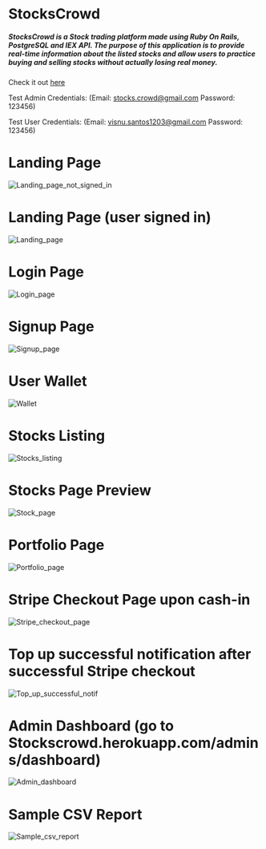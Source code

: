 # StocksCrowd

##### StocksCrowd is a Stock trading platform made using Ruby On Rails, PostgreSQL and IEX API. The purpose of this application is to provide real-time information about the listed stocks and allow users to practice buying and selling stocks without actually losing real money.

Check it out [here](https://stockscrowd.herokuapp.com/)

Test Admin Credentials: (Email: stocks.crowd@gmail.com Password: 123456)

Test User Credentials: (Email: visnu.santos1203@gmail.com Password: 123456)

# Landing Page
![Landing_page_not_signed_in](https://user-images.githubusercontent.com/81145716/168800731-e4409b3e-1e8b-422a-8383-9a0780fcd582.png)

# Landing Page (user signed in)
![Landing_page](https://user-images.githubusercontent.com/81145716/168800210-81af41da-be9b-4e4c-89eb-1220edad9481.png)

# Login Page
![Login_page](https://user-images.githubusercontent.com/81145716/168802727-a5483ec7-075e-4fcd-a309-c3daa2ca598a.png)

# Signup Page
![Signup_page](https://user-images.githubusercontent.com/81145716/168803130-01a158fc-ef9b-4d70-89c3-6681f92c5872.png)

# User Wallet
![Wallet](https://user-images.githubusercontent.com/81145716/168804823-660d2d21-1558-47eb-bf68-ae2de0259151.png)

# Stocks Listing
![Stocks_listing](https://user-images.githubusercontent.com/81145716/168805169-a02e317c-f789-4ce1-9054-7334317c7e58.png)

# Stocks Page Preview
![Stock_page](https://user-images.githubusercontent.com/81145716/168805544-f2a8abfe-8250-4a75-b30c-767aeedf13b6.png)

# Portfolio Page
![Portfolio_page](https://user-images.githubusercontent.com/81145716/168805759-8c460326-bdb6-4969-b7dc-ea774bdde39d.png)

# Stripe Checkout Page upon cash-in
![Stripe_checkout_page](https://user-images.githubusercontent.com/81145716/168806171-624acbe6-c701-4e81-bfab-41da2a3ca2ab.png)

# Top up successful notification after successful Stripe checkout
![Top_up_successful_notif](https://user-images.githubusercontent.com/81145716/168806419-9c1b9f3e-1e07-49c8-ab32-883c3b55bb19.png)

# Admin Dashboard (go to Stockscrowd.herokuapp.com/admins/dashboard)
![Admin_dashboard](https://user-images.githubusercontent.com/81145716/168806722-375b5fb8-d685-4669-bf78-fa21a5822423.png)

# Sample CSV Report
![Sample_csv_report](https://user-images.githubusercontent.com/81145716/168807138-53c4e2f1-6a04-402f-9061-829f5fcdc93c.PNG)

